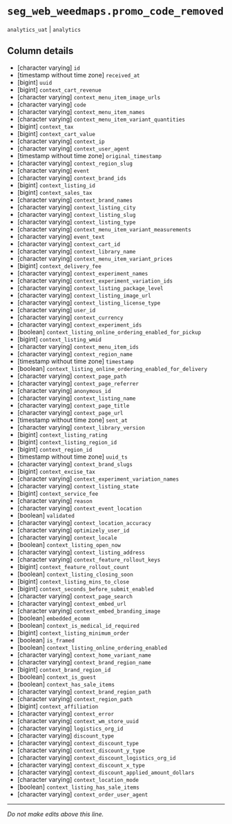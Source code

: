 # `seg_web_weedmaps.promo_code_removed`
`analytics_uat` | `analytics`

## Column details
* [character varying] `id`
* [timestamp without time zone] `received_at`
* [bigint]    `uuid`
* [bigint]    `context_cart_revenue`
* [character varying] `context_menu_item_image_urls`
* [character varying] `code`
* [character varying] `context_menu_item_names`
* [character varying] `context_menu_item_variant_quantities`
* [bigint]    `context_tax`
* [bigint]    `context_cart_value`
* [character varying] `context_ip`
* [character varying] `context_user_agent`
* [timestamp without time zone] `original_timestamp`
* [character varying] `context_region_slug`
* [character varying] `event`
* [character varying] `context_brand_ids`
* [bigint]    `context_listing_id`
* [bigint]    `context_sales_tax`
* [character varying] `context_brand_names`
* [character varying] `context_listing_city`
* [character varying] `context_listing_slug`
* [character varying] `context_listing_type`
* [character varying] `context_menu_item_variant_measurements`
* [character varying] `event_text`
* [character varying] `context_cart_id`
* [character varying] `context_library_name`
* [character varying] `context_menu_item_variant_prices`
* [bigint]    `context_delivery_fee`
* [character varying] `context_experiment_names`
* [character varying] `context_experiment_variation_ids`
* [character varying] `context_listing_package_level`
* [character varying] `context_listing_image_url`
* [character varying] `context_listing_license_type`
* [character varying] `user_id`
* [character varying] `context_currency`
* [character varying] `context_experiment_ids`
* [boolean]   `context_listing_online_ordering_enabled_for_pickup`
* [bigint]    `context_listing_wmid`
* [character varying] `context_menu_item_ids`
* [character varying] `context_region_name`
* [timestamp without time zone] `timestamp`
* [boolean]   `context_listing_online_ordering_enabled_for_delivery`
* [character varying] `context_page_path`
* [character varying] `context_page_referrer`
* [character varying] `anonymous_id`
* [character varying] `context_listing_name`
* [character varying] `context_page_title`
* [character varying] `context_page_url`
* [timestamp without time zone] `sent_at`
* [character varying] `context_library_version`
* [bigint]    `context_listing_rating`
* [bigint]    `context_listing_region_id`
* [bigint]    `context_region_id`
* [timestamp without time zone] `uuid_ts`
* [character varying] `context_brand_slugs`
* [bigint]    `context_excise_tax`
* [character varying] `context_experiment_variation_names`
* [character varying] `context_listing_state`
* [bigint]    `context_service_fee`
* [character varying] `reason`
* [character varying] `context_event_location`
* [boolean]   `validated`
* [character varying] `context_location_accuracy`
* [character varying] `optimizely_user_id`
* [character varying] `context_locale`
* [boolean]   `context_listing_open_now`
* [character varying] `context_listing_address`
* [character varying] `context_feature_rollout_keys`
* [bigint]    `context_feature_rollout_count`
* [boolean]   `context_listing_closing_soon`
* [bigint]    `context_listing_mins_to_close`
* [bigint]    `context_seconds_before_submit_enabled`
* [character varying] `context_page_search`
* [character varying] `context_embed_url`
* [character varying] `context_embed_branding_image`
* [boolean]   `embedded_ecomm`
* [boolean]   `context_is_medical_id_required`
* [bigint]    `context_listing_minimum_order`
* [boolean]   `is_framed`
* [boolean]   `context_listing_online_ordering_enabled`
* [character varying] `context_home_variant_name`
* [character varying] `context_brand_region_name`
* [bigint]    `context_brand_region_id`
* [boolean]   `context_is_guest`
* [boolean]   `context_has_sale_items`
* [character varying] `context_brand_region_path`
* [character varying] `context_region_path`
* [bigint]    `context_affiliation`
* [character varying] `context_error`
* [character varying] `context_wm_store_uuid`
* [character varying] `logistics_org_id`
* [character varying] `discount_type`
* [character varying] `context_discount_type`
* [character varying] `context_discount_y_type`
* [character varying] `context_discount_logistics_org_id`
* [character varying] `context_discount_x_type`
* [character varying] `context_discount_applied_amount_dollars`
* [character varying] `context_location_mode`
* [boolean]   `context_listing_has_sale_items`
* [character varying] `context_order_user_agent`

-------------------------------------------------------------------------------
*Do not make edits above this line.*
